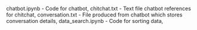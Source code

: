 chatbot.ipynb - Code for chatbot,
chitchat.txt - Text file chatbot references for chitchat,
conversation.txt - File produced from chatbot which stores conversation details,
data_search.ipynb - Code for sorting data,